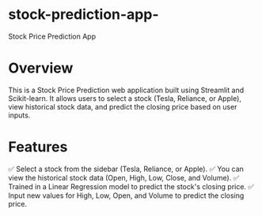 # stock-prediction-app-
Stock Price Prediction App
# Overview
This is a Stock Price Prediction web application built using Streamlit and Scikit-learn. It allows users to select a stock (Tesla, Reliance, or Apple), view historical stock data, and predict the closing price based on user inputs.

# Features
✅ Select a stock from the sidebar (Tesla, Reliance, or Apple).
✅ You can view the historical stock data (Open, High, Low, Close, and Volume).
✅ Trained in a Linear Regression model to predict the stock's closing price.
✅ Input new values for High, Low, Open, and Volume to predict the closing price.
